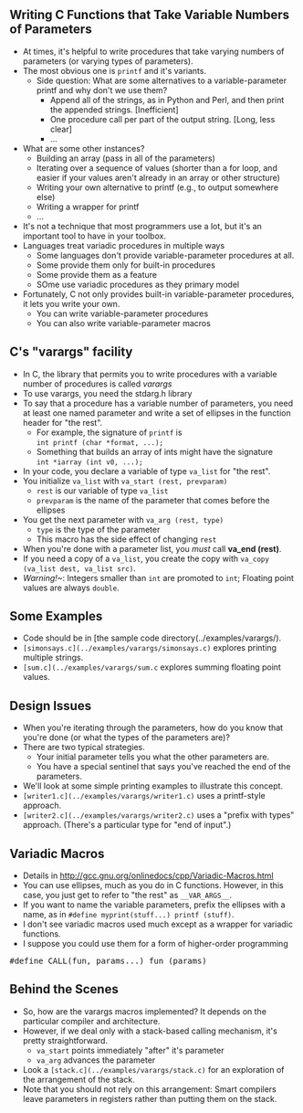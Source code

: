 Writing C Functions that Take Variable Numbers of Parameters
------------------------------------------------------------

* At times, it's helpful to write procedures that take varying numbers of
  parameters (or varying types of parameters).
* The most obvious one is `printf` and it's variants.
    * Side question: What are some alternatives to a variable-parameter printf 
      and why don't we use 
      them?
        * Append all of the strings, as in Python and Perl, and then print the
          appended strings. [Inefficient]
        * One procedure call per part of the output string. [Long, less clear]
        * ...
* What are some other instances?
    * Building an array (pass in all of the parameters)
    * Iterating over a sequence of values (shorter than a for loop, and 
      easier if your values aren't already in an array or other structure)
    *  Writing your own alternative to printf (e.g., to output somewhere else)
    * Writing a wrapper for printf
    * ...
* It's not a technique that most programmers use a lot, but it's an
  important tool to have in your toolbox.
* Languages treat variadic procedures in multiple ways
    * Some languages don't provide variable-parameter procedures at all.
    * Some provide them only for built-in procedures
    * Some provide them as a feature
    * SOme use variadic procedures as they primary model
* Fortunately, C not only provides built-in variable-parameter procedures,
  it lets you write your own.
    * You can write variable-parameter procedures
    * You can also write variable-parameter macros

C's "varargs" facility
----------------------

* In C, the library that permits you to write procedures with a variable
  number of procedures is called *varargs*
* To use varargs, you need the stdarg.h library
* To say that a procedure has a variable number of parameters, you need at
  least one named parameter and write a set of ellipses in the function 
  header for "the rest".
    * For example, the signature of `printf` is <br>
       `int printf (char *format, ...);`
    *  Something that builds an array of ints might have the signature <br>
       `int *iarray (int v0, ...);`
* In your code, you declare a variable of type `va_list` for 
  "the rest".
* You initialize `va_list` with `va_start (rest, prevparam)`
    *  `rest` is our variable of type `va_list`
    * `prevparam` is the name of the parameter that comes before
       the ellipses
* You get the next parameter with `va_arg (rest, type)`
    * `type` is the type of the parameter
    * This macro has the side effect of changing `rest`
* When you're done with a parameter list, you *must* call
  **va_end (rest)**.
* If you need a copy of a `va_list`, you create the copy with
  `va_copy (va_list dest, va_list src)`.
* *Warning!~*: Integers smaller than `int` are promoted
  to `int`; Floating point values are always `double`.

Some Examples
-------------

* Code should be in [the sample code directory(../examples/varargs/).
* `[simonsays.c](../examples/varargs/simonsays.c)` explores printing 
  multiple strings.
* `[sum.c](../examples/varargs/sum.c` explores summing floating point
  values.

Design Issues
-------------

* When you're iterating through the parameters, how do you know that you're
  done (or what the types of the parameters are)?   
* There are two typical strategies.
    * Your initial parameter tells you what the other parameters are.
    * You have a special sentinel that says you've reached the end of the
      parameters.
* We'll look at some simple printing examples to illustrate this concept.
* `[writer1.c](../examples/varargs/writer1.c)` uses a printf-style approach.
* `[writer2.c](../examples/varargs/writer2.c)` uses a "prefix with types" 
  approach.  (There's a particular type for "end of input".)

Variadic Macros
---------------

* Details in <http://gcc.gnu.org/onlinedocs/cpp/Variadic-Macros.html>
* You can use ellipses, much as you do in C functions.  However, in this 
  case, you just get to refer to "the rest" as `__VAR_ARGS__`.
* If you want to name the variable parameters, prefix the ellipses with a name,
  as in `#define myprint(stuff...) printf (stuff)`.
* I don't see variadic macros used much except as a wrapper for variadic
  functions.  
* I suppose you could use them for a form of higher-order programming
<pre>
#define CALL(fun, params...) fun (params)
</pre>

Behind the Scenes
-----------------

* So, how are the varargs macros implemented?  It depends on the particular
  compiler and architecture.
* However, if we deal only with a stack-based calling mechanism, it's 
  pretty straightforward.
  + `va_start` points immediately "after" it's parameter
  * `va_arg` advances the parameter
* Look a `[stack.c](../examples/varargs/stack.c)` for
  an exploration of the arrangement of the stack.
* Note that you should not rely on this arrangement: Smart compilers leave
  parameters in registers rather than putting them on the stack.

